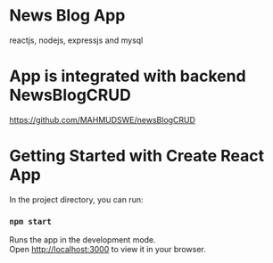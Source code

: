 # News Blog App
reactjs, nodejs, expressjs and mysql 

# App is integrated with backend NewsBlogCRUD
https://github.com/MAHMUDSWE/newsBlogCRUD


# Getting Started with Create React App

In the project directory, you can run:

### `npm start`

Runs the app in the development mode.\
Open [http://localhost:3000](http://localhost:3000) to view it in your browser.
